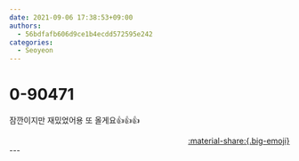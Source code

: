 ```yaml
---
date: 2021-09-06 17:38:53+09:00
authors:
  - 56bdfafb606d9ce1b4ecdd572595e242
categories:
  - Seoyeon
---
```


# 0-90471

<div class="post-container" markdown="1">
<div class="content-container md-sidebar__scrollwrap" markdown="1">

잠깐이지만 재밌었어용 또 올게요👍👍👍

</div>
</div>

<div style="text-align: right;" markdown="1">
<a href="https://weverse.io/fromis9/artist/0-90471" style="text-align: right;">:material-share:{.big-emoji}</a>
</div>
---
